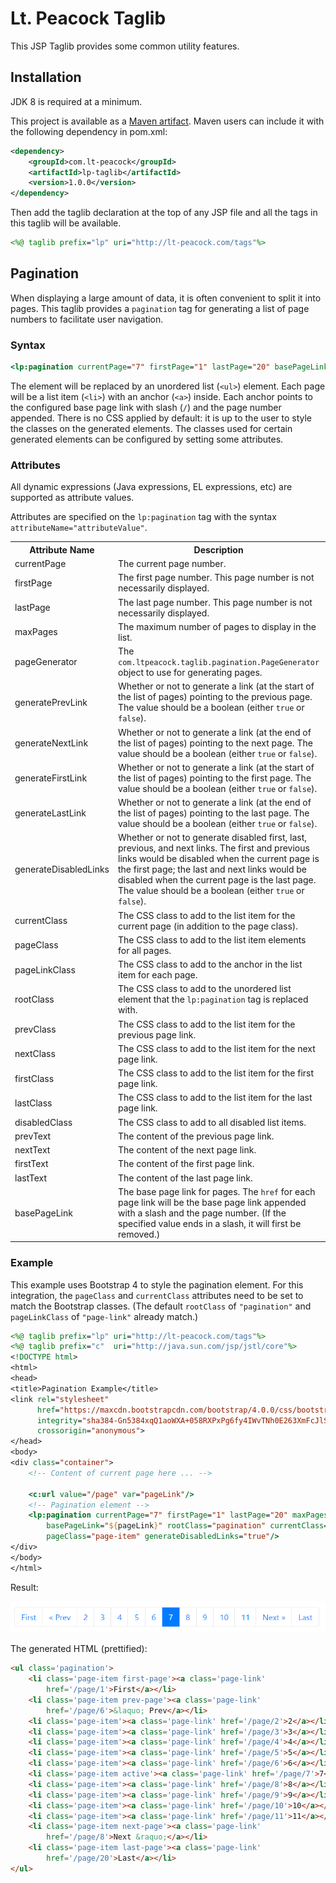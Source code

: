 # Lt. Peacock Taglib
This JSP Taglib provides some common utility features.

## Installation
JDK 8 is required at a minimum.

This project is available as a [Maven artifact](https://search.maven.org/artifact/com.lt-peacock/lp-taglib). Maven users can include it with the following dependency in pom.xml:

```xml
<dependency>
    <groupId>com.lt-peacock</groupId>
    <artifactId>lp-taglib</artifactId>
    <version>1.0.0</version>
</dependency>
```

Then add the taglib declaration at the top of any JSP file and all the tags in this taglib will be available.

```jsp
<%@ taglib prefix="lp" uri="http://lt-peacock.com/tags"%>
```
## Pagination
When displaying a large amount of data, it is often convenient to split it into pages. This taglib provides a `pagination` tag for generating a list of page numbers to facilitate user navigation.

### Syntax

```jsp
<lp:pagination currentPage="7" firstPage="1" lastPage="20" basePageLink="/page"/>
```

The element will be replaced by an unordered list (`<ul>`) element. Each page will be a list item (`<li>`) with an anchor (`<a>`) inside. Each anchor points to the configured base page link with slash (`/`) and the page number appended. There is no CSS applied by default: it is up to the user to style the classes on the generated elements. The classes used for certain generated elements can be configured by setting some attributes.

### Attributes
All dynamic expressions (Java expressions, EL expressions, etc) are supported as attribute values.

Attributes are specified on the `lp:pagination` tag with the syntax `attributeName="attributeValue"`.

<table>
	<tr>
		<th>Attribute Name</th>
		<th>Description</th>
		<th>Default Value</th>
	</tr>
	<tr>
		<td>currentPage</td>
		<td>The current page number.</td>
		<td>None; this attribute is required.</td>
	</tr>
	<tr>
		<td>firstPage</td>
		<td>The first page number. This page number is not necessarily displayed.</td>
		<td><code>1</code></td>
	</tr>
	<tr>
		<td>lastPage</td>
		<td>The last page number. This page number is not necessarily displayed.</td>
		<td>None; this attribute is required.</td>
	</tr>
	<tr>
		<td>maxPages</td>
		<td>The maximum number of pages to display in the list.</td>
		<td><code>10</code></td>
	</tr>
	<tr>
		<td>pageGenerator</td>
		<td>The <code>com.ltpeacock.taglib.pagination.PageGenerator</code> object to use for generating pages.</td>
		<td><code>com.ltpeacock.taglib.pagination.DefaultPageGenerator</code></td>
	</tr>
	<tr>
		<td>generatePrevLink</td>
		<td>Whether or not to generate a link (at the start of the list of pages) pointing to the previous page. The value should be a boolean (either <code>true</code> or <code>false</code>).</td>
		<td><code>true</code></td>
	</tr>
	<tr>
		<td>generateNextLink</td>
		<td>Whether or not to generate a link (at the end of the list of pages) pointing to the next page. The value should be a boolean (either <code>true</code> or <code>false</code>).</td>
		<td><code>true</code></td>
	</tr>
	<tr>
		<td>generateFirstLink</td>
		<td>Whether or not to generate a link (at the start of the list of pages) pointing to the first page. The value should be a boolean (either <code>true</code> or <code>false</code>).</td>
		<td><code>true</code></td>
	</tr>
	<tr>
		<td>generateLastLink</td>
		<td>Whether or not to generate a link (at the end of the list of pages) pointing to the last page. The value should be a boolean (either <code>true</code> or <code>false</code>).</td>
		<td><code>true</code></td>
	</tr>
	<tr>
		<td>generateDisabledLinks</td>
		<td>Whether or not to generate disabled first, last, previous, and next links. The first and previous links would be disabled when the current page is the first page; the last and next links would be disabled when the current page is the last page. The value should be a boolean (either <code>true</code> or <code>false</code>).</td>
		<td><code>false</code></td>
	</tr>
	<tr>
		<td>currentClass</td>
		<td>The CSS class to add to the list item for the current page (in addition to the page class).</td>
		<td><code>"current"</code></td>
	</tr>
	<tr>
		<td>pageClass</td>
		<td>The CSS class to add to the list item elements for all pages.</td>
		<td><code>"page"</code></td>
	</tr>
	<tr>
		<td>pageLinkClass</td>
		<td>The CSS class to add to the anchor in the list item for each page.</td>
		<td><code>"page-link"</code></td>
	</tr>
	<tr>
		<td>rootClass</td>
		<td>The CSS class to add to the unordered list element that the <code>lp:pagination</code> tag is replaced with.</td>
		<td><code>"pagination"</code></td>
	</tr>
	<tr>
		<td>prevClass</td>
		<td>The CSS class to add to the list item for the previous page link.</td>
		<td><code>"prev-page"</code></td>
	</tr>
	<tr>
		<td>nextClass</td>
		<td>The CSS class to add to the list item for the next page link.</td>
		<td><code>"next-page"</code></td>
	</tr>
	<tr>
		<td>firstClass</td>
		<td>The CSS class to add to the list item for the first page link.</td>
		<td><code>"first-page"</code></td>
	</tr>
	<tr>
		<td>lastClass</td>
		<td>The CSS class to add to the list item for the last page link.</td>
		<td><code>"last-page"</code></td>
	</tr>
	<tr>
		<td>disabledClass</td>
		<td>The CSS class to add to all disabled list items.</td>
		<td><code>"disabled"</code></td>
	</tr>
	<tr>
		<td>prevText</td>
		<td>The content of the previous page link.</td>
		<td><code>"&laquo; Prev"</code></td>
	</tr>
	<tr>
		<td>nextText</td>
		<td>The content of the next page link.</td>
		<td><code>"Next &raquo;"</code></td>
	</tr>
	<tr>
		<td>firstText</td>
		<td>The content of the first page link.</td>
		<td><code>"First"</code></td>
	</tr>
	<tr>
		<td>lastText</td>
		<td>The content of the last page link.</td>
		<td><code>"Last"</code></td>
	</tr>
	<tr>
		<td>basePageLink</td>
		<td>The base page link for pages. The <code>href</code> for each page link will be the base page link appended with a slash and the page number. (If the specified value ends in a slash, it will first be removed.)</td>
		<td><code>"javascript:;"</code></td>
	</tr>
</table>

### Example

This example uses Bootstrap 4 to style the pagination element. For this integration, the `pageClass` and `currentClass` attributes need to be set to match the Bootstrap classes. (The default `rootClass` of `"pagination"` and `pageLinkClass` of `"page-link"` already match.)

```jsp
<%@ taglib prefix="lp" uri="http://lt-peacock.com/tags"%>
<%@ taglib prefix="c"  uri="http://java.sun.com/jsp/jstl/core"%>
<!DOCTYPE html>
<html>
<head>
<title>Pagination Example</title>
<link rel="stylesheet" 
      href="https://maxcdn.bootstrapcdn.com/bootstrap/4.0.0/css/bootstrap.min.css" 
      integrity="sha384-Gn5384xqQ1aoWXA+058RXPxPg6fy4IWvTNh0E263XmFcJlSAwiGgFAW/dAiS6JXm" 
      crossorigin="anonymous">
</head>
<body>
<div class="container">
	<!-- Content of current page here ... -->
	
	<c:url value="/page" var="pageLink"/>
	<!-- Pagination element -->
	<lp:pagination currentPage="7" firstPage="1" lastPage="20" maxPages="10"
		basePageLink="${pageLink}" rootClass="pagination" currentClass="active"
		pageClass="page-item" generateDisabledLinks="true"/>
</div>
</body>
</html>
```

Result:

<img src="docs/PaginationExample.PNG">

The generated HTML (prettified):

```html
<ul class='pagination'>
	<li class='page-item first-page'><a class='page-link'
		href='/page/1'>First</a></li>
	<li class='page-item prev-page'><a class='page-link'
		href='/page/6'>&laquo; Prev</a></li>
	<li class='page-item'><a class='page-link' href='/page/2'>2</a></li>
	<li class='page-item'><a class='page-link' href='/page/3'>3</a></li>
	<li class='page-item'><a class='page-link' href='/page/4'>4</a></li>
	<li class='page-item'><a class='page-link' href='/page/5'>5</a></li>
	<li class='page-item'><a class='page-link' href='/page/6'>6</a></li>
	<li class='page-item active'><a class='page-link' href='/page/7'>7</a></li>
	<li class='page-item'><a class='page-link' href='/page/8'>8</a></li>
	<li class='page-item'><a class='page-link' href='/page/9'>9</a></li>
	<li class='page-item'><a class='page-link' href='/page/10'>10</a></li>
	<li class='page-item'><a class='page-link' href='/page/11'>11</a></li>
	<li class='page-item next-page'><a class='page-link'
		href='/page/8'>Next &raquo;</a></li>
	<li class='page-item last-page'><a class='page-link'
		href='/page/20'>Last</a></li>
</ul>
```
